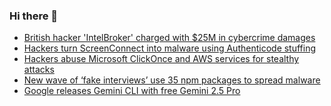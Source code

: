 ### Hi there 👋

<!--START_SECTION:feed-->
* [British hacker 'IntelBroker' charged with $25M in cybercrime damages](https://www.bleepingcomputer.com/news/security/british-hacker-intelbroker-charged-with-25m-in-cybercrime-damages/)
* [Hackers turn ScreenConnect into malware using Authenticode stuffing](https://www.bleepingcomputer.com/news/security/hackers-turn-screenconnect-into-malware-using-authenticode-stuffing/)
* [Hackers abuse Microsoft ClickOnce and AWS services for stealthy attacks](https://www.bleepingcomputer.com/news/security/oneclik-attacks-use-microsoft-clickonce-and-aws-to-target-energy-sector/)
* [New wave of ‘fake interviews’ use 35 npm packages to spread malware](https://www.bleepingcomputer.com/news/security/new-wave-of-fake-interviews-use-35-npm-packages-to-spread-malware/)
* [Google releases Gemini CLI with free Gemini 2.5 Pro ](https://www.bleepingcomputer.com/news/artificial-intelligence/google-releases-gemini-cli-with-free-gemini-25-pro/)
<!--END_SECTION:feed-->

<!--
**frankenk/frankenk** is a ✨ _special_ ✨ repository because its `README.md` (this file) appears on your GitHub profile.

Here are some ideas to get you started:

- 🔭 I’m currently working on ...
- 🌱 I’m currently learning ...
- 👯 I’m looking to collaborate on ...
- 🤔 I’m looking for help with ...
- 💬 Ask me about ...
- 📫 How to reach me: ...
- 😄 Pronouns: ...
- ⚡ Fun fact: ...
-->



